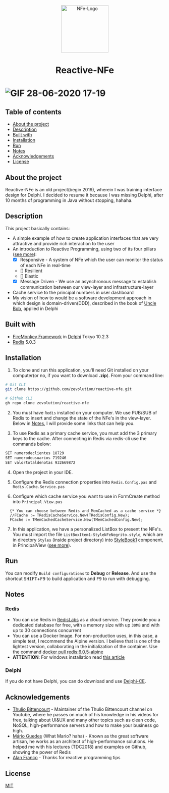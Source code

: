 
<center><img src="https://user-images.githubusercontent.com/36534847/85956631-6e30a400-b95d-11ea-9ab9-5ddd83bf57f4.png" alt="NFe-Logo" width="150" height="150"></center>
<h1><center> Reactive-NFe </center><h1>

![GIF 28-06-2020 17-19](https://user-images.githubusercontent.com/36534847/85957476-fd40ba80-b963-11ea-97fb-f3fe777b7713.gif)

## Table of contents
- [About the project](#about-the-project)
- [Description](#description)
- [Built with](#built-with)
- [Installation](#instalation)
- [Run](#run)
- [Notes](#notes)
- [Acknowledgements](#acknowledgements)
- [License](#license)

## About the project
Reactive-NFe is an old project(begin 2019), wherein I was training interface design for Delphi. I decided to resume it because I was missing Delphi, after 10 months of programming in Java without stopping, hahaha.

## Description
This project basically contains:
* A simple example of how to create application interfaces that are very attractive and provide rich interaction to the user
* An introduction to Reactive Programming, using two of its four pillars ([see more](https://www.reactivemanifesto.org/)):
  * [x] Responsive - A system of NFe which the user can monitor the status of each NFe in real-time
  * [] Resilient
  * [] Elastic
  * [x] Message Driven - We use an asynchronous message to establish communication between our view-layer and infrastructure-layer
* Cache service to the principal numbers in user dashboard
* My vision of how to would be a software development approach in which design is domain-driven(DDD), described in the book of [Uncle Bob](https://www.amazon.com.br/Domain-Driven-Design-Tackling-Complexity-Software/dp/0321125215), applied in Delphi

## Built with
* [FireMonkey Framework](https://en.wikipedia.org/wiki/FireMonkey) in [Delphi](https://www.embarcadero.com/products/delphi) Tokyo 10.2.3
* [Redis](https://redis.io/) 5.0.3

## Installation

1. To clone and run this application, you'll need Git installed on your computer(or no, if you want to download **.zip**). From your command line:
```bash
# Git CLI
git clone https://github.com/zevolution/reactive-nfe.git

# Github CLI
gh repo clone zevolution/reactive-nfe
```
2. You must have `Redis` installed on your computer. We use PUB/SUB of Redis to insert and change the state of the NFe's in the view-layer. Below in [Notes](#notes), I will provide some links that can help you.

3. To use Redis as a primary cache service, you must add the 3 primary keys to the cache. After connecting in Redis via redis-cli use the commands below:
```bash
SET numerodeclientes 18729
SET numerodeusuarios 719246
SET valortotaldenotas 932669872
```

4. Open the project in your IDE.

5. Configure the Redis connection properties into `Redis.Config.pas` and `Redis.Cache.Service.pas`

6. Configure which cache service you want to use in FormCreate method into `Principal.View.pas`
```delphi
  {* You can choose between Redis and MemCached as a cache service *}
  //FCache := TRedisCacheService.New(TRedisConfig.New);
  FCache := TMemCachedCacheService.New(TMemCachedConfig.New);
```

7. In this application, we have a personalized ListBox to present the NFe's. You must import the file `ListBoxItem1-StyleNFeNegrito.style`, which are in directory `Styles` (inside project directory) into [StyleBook1](http://docwiki.embarcadero.com/Libraries/Tokyo/en/FMX.Controls.TStyleBook) component, in PrincipalView ([see more](http://docwiki.embarcadero.com/RADStudio/Tokyo/en/Customizing_FireMonkey_Applications_with_Styles)).

## Run

You can modify `Build configurations` to **Debug** or **Release**. And use the shortcut <kbd>SHIFT</kbd>+<kbd>F9</kbd> to build application and <kbd>F9</kbd> to run with debugging.

## Notes
### Redis
* You can use Redis in [RedisLabs](https://redislabs.com/redis-enterprise-cloud/pricing/) as a cloud service. They provide you a dedicated database for free, with a memory size with up `30MB` and with up to 30 connections concurrent
* You can use a Docker Image. For non-production uses, in this case, a simple test, I recommend  the Alpine version. I believe that is one of the lightest version, collaborating in the initialization of the container. Use the command [docker pull redis:6.0.5-alpine](https://hub.docker.com/layers/redis/library/redis/6.0.5-alpine/images/sha256-5d49b9e41e41538c64db8a8de542dc885c00b43bc6ccd4e7db1a707f2d5bfd2f?context=explore)
* **ATTENTION**: For windows installation read [this article](https://redislabs.com/ebook/appendix-a/a-3-installing-on-windows/a-3-1-drawbacks-of-redis-on-windows/)

### Delphi
If you do not have Delphi, you can do download and use [Delphi-CE](https://www.embarcadero.com/products/delphi/starter/free-download). 

## Acknowledgements

* [Thulio Bittencourt](https://github.com/bittencourtthulio) - Maintainer of the Thulio Bittencourt channel on Youtube, where he passes on much of his knowledge in his videos for free, talking about UI&UX and many other topics such as clean code, NoSQL, high-performance servers and how to make your business go high.
* [Mário Guedes](https://github.com/jmarioguedes) (What Mario? haha) - Known as the great software artisan, he works as an architect of high-performance solutions. He helped me with his lectures (TDC2018) and examples on Github, showing the power of Redis
* [Alan Franco](https://github.com/alandep) - Thanks for reactive programming tips
## License
[MIT](https://choosealicense.com/licenses/mit/)